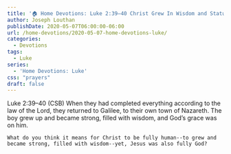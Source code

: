 ```yaml
---
title: '🏠 Home Devotions: Luke 2:39–40 Christ Grew In Wisdom and Stature [Part 4]'
author: Joseph Louthan
publishDate: 2020-05-07T06:00:00-06:00
url: /home-devotions/2020-05-07-home-devotions-luke/
categories:
  - Devotions
tags:
  - Luke
series:
  - 'Home Devotions: Luke'
css: "prayers"
draft: false
---
```


Luke 2:39–40 (CSB) When they had completed everything according to the law of the Lord, they returned to Galilee, to their own town of Nazareth.  The boy grew up and became strong, filled with wisdom, and God’s grace was on him.

```text
What do you think it means for Christ to be fully human--to grew and became strong, filled with wisdom--yet, Jesus was also fully God?
```
